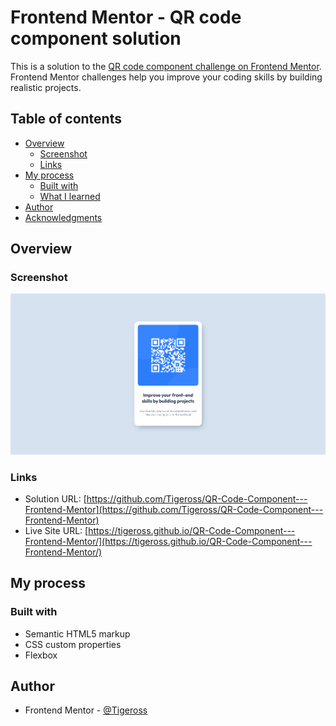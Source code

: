 # Frontend Mentor - QR code component solution

This is a solution to the [QR code component challenge on Frontend Mentor](https://www.frontendmentor.io/challenges/qr-code-component-iux_sIO_H). Frontend Mentor challenges help you improve your coding skills by building realistic projects. 

## Table of contents

- [Overview](#overview)
  - [Screenshot](#screenshot)
  - [Links](#links)
- [My process](#my-process)
  - [Built with](#built-with)
  - [What I learned](#what-i-learned)
- [Author](#author)
- [Acknowledgments](#acknowledgments)

## Overview

### Screenshot

![](./screenshot.png)

### Links

- Solution URL: [https://github.com/Tigeross/QR-Code-Component---Frontend-Mentor](https://github.com/Tigeross/QR-Code-Component---Frontend-Mentor)
- Live Site URL: [https://tigeross.github.io/QR-Code-Component---Frontend-Mentor/](https://tigeross.github.io/QR-Code-Component---Frontend-Mentor/)

## My process

### Built with

- Semantic HTML5 markup
- CSS custom properties
- Flexbox


## Author

- Frontend Mentor - [@Tigeross](https://www.frontendmentor.io/profile/Tigeross)